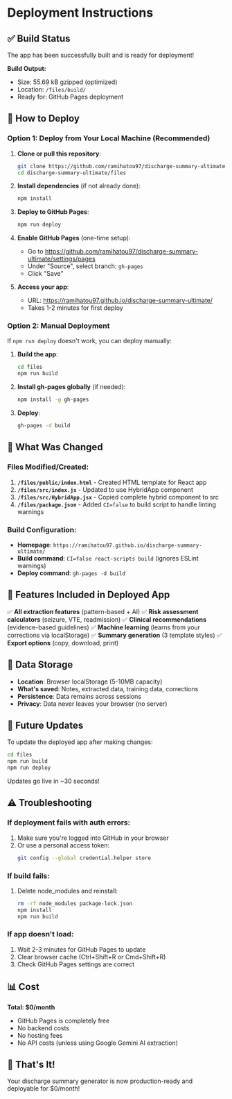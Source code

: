 # Deployment Instructions

## ✅ Build Status
The app has been successfully built and is ready for deployment!

**Build Output:**
- Size: 55.69 kB gzipped (optimized)
- Location: `/files/build/`
- Ready for: GitHub Pages deployment

## 🚀 How to Deploy

### Option 1: Deploy from Your Local Machine (Recommended)

1. **Clone or pull this repository**:
   ```bash
   git clone https://github.com/ramihatou97/discharge-summary-ultimate.git
   cd discharge-summary-ultimate/files
   ```

2. **Install dependencies** (if not already done):
   ```bash
   npm install
   ```

3. **Deploy to GitHub Pages**:
   ```bash
   npm run deploy
   ```

4. **Enable GitHub Pages** (one-time setup):
   - Go to https://github.com/ramihatou97/discharge-summary-ultimate/settings/pages
   - Under "Source", select branch: `gh-pages`
   - Click "Save"
   
5. **Access your app**:
   - URL: https://ramihatou97.github.io/discharge-summary-ultimate/
   - Takes 1-2 minutes for first deploy

### Option 2: Manual Deployment

If `npm run deploy` doesn't work, you can deploy manually:

1. **Build the app**:
   ```bash
   cd files
   npm run build
   ```

2. **Install gh-pages globally** (if needed):
   ```bash
   npm install -g gh-pages
   ```

3. **Deploy**:
   ```bash
   gh-pages -d build
   ```

## 📝 What Was Changed

### Files Modified/Created:
1. **`/files/public/index.html`** - Created HTML template for React app
2. **`/files/src/index.js`** - Updated to use HybridApp component
3. **`/files/src/HybridApp.jsx`** - Copied complete hybrid component to src
4. **`/files/package.json`** - Added `CI=false` to build script to handle linting warnings

### Build Configuration:
- **Homepage**: `https://ramihatou97.github.io/discharge-summary-ultimate/`
- **Build command**: `CI=false react-scripts build` (ignores ESLint warnings)
- **Deploy command**: `gh-pages -d build`

## 🎯 Features Included in Deployed App

✅ **All extraction features** (pattern-based + AI)
✅ **Risk assessment calculators** (seizure, VTE, readmission)
✅ **Clinical recommendations** (evidence-based guidelines)
✅ **Machine learning** (learns from your corrections via localStorage)
✅ **Summary generation** (3 template styles)
✅ **Export options** (copy, download, print)

## 💾 Data Storage

- **Location**: Browser localStorage (5-10MB capacity)
- **What's saved**: Notes, extracted data, training data, corrections
- **Persistence**: Data remains across sessions
- **Privacy**: Data never leaves your browser (no server)

## 🔄 Future Updates

To update the deployed app after making changes:

```bash
cd files
npm run build
npm run deploy
```

Updates go live in ~30 seconds!

## ⚠️ Troubleshooting

### If deployment fails with auth errors:
1. Make sure you're logged into GitHub in your browser
2. Or use a personal access token:
   ```bash
   git config --global credential.helper store
   ```

### If build fails:
1. Delete node_modules and reinstall:
   ```bash
   rm -rf node_modules package-lock.json
   npm install
   npm run build
   ```

### If app doesn't load:
1. Wait 2-3 minutes for GitHub Pages to update
2. Clear browser cache (Ctrl+Shift+R or Cmd+Shift+R)
3. Check GitHub Pages settings are correct

## 📊 Cost

**Total: $0/month** 
- GitHub Pages is completely free
- No backend costs
- No hosting fees
- No API costs (unless using Google Gemini AI extraction)

## 🎉 That's It!

Your discharge summary generator is now production-ready and deployable for $0/month!
